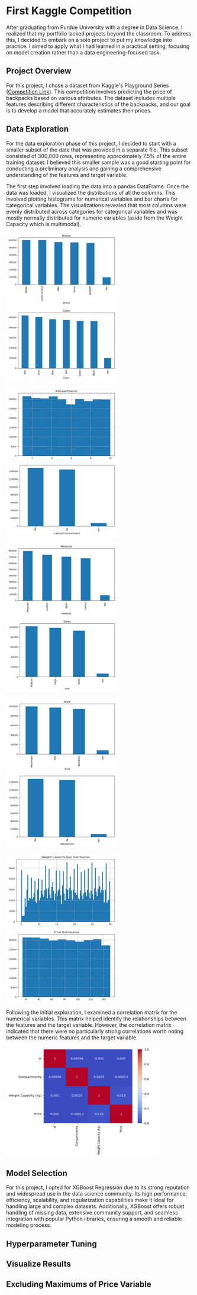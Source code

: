 # First Kaggle Competition
After graduating from Purdue University with a degree in Data Science, I realized that my portfolio lacked projects beyond the classroom. To address this, I decided to embark on a solo project to put my knowledge into practice. I aimed to apply what I had learned in a practical setting, focusing on model creation rather than a data engineering-focused task.

## Project Overview
For this project, I chose a dataset from Kaggle's Playground Series ([Competition Link](https://www.kaggle.com/competitions/playground-series-s5e2/overview)). This competition involves predicting the price of backpacks based on various attributes. The dataset includes multiple features describing different characteristics of the backpacks, and our goal is to develop a model that accurately estimates their prices.

## Data Exploration
For the data exploration phase of this project, I decided to start with a smaller subset of the data that was provided in a separate file. This subset consisted of 300,000 rows, representing approximately 7.5% of the entire training dataset. I believed this smaller sample was a good starting point for conducting a preliminary analysis and gaining a comprehensive understanding of the features and target variable.

The first step involved loading the data into a pandas DataFrame. Once the data was loaded, I visualized the distributions of all the columns. This involved plotting histograms for numerical variables and bar charts for categorical variables. The visualizations revealed that most columns were evenly distributed across categories for categorical variables and was mostly normally distributed for numeric variables (aside from the Weight Capacity which is multimodal).

<img src="/images/brand_bar.png" alt="Brand Bar Graph" width="300" height="200"> <img src="/images/color_bar.png" alt="Color Bar Graph" width="300" height="200">

<img src="/images/compartments_hist.png" alt="Compartments Histogram" width="300" height="200"> <img src="/images/laptop_compartment_bar.png" alt="Laptop Compartment Bar Graph" width="300" height="200">

<img src="/images/material_bar.png" alt="Material Bar Graph" width="300" height="200"> <img src="/images/sizes_bar.png" alt="Size Bar Graph" width="300" height="200">

<img src="/images/style_bar.png" alt="Style Bar Graph" width="300" height="200"> <img src="/images/waterproof_bar.png" alt="Waterproof Bar Graph" width="300" height="200">

<img src="/images/weight_hist.png" alt="Weight Capacity Histogram" width="300" height="200"> <img src="/images/price_hist.png" alt="Price Histogram" width="300" height="200">

Following the initial exploration, I examined a correlation matrix for the numerical variables. This matrix helped identify the relationships between the features and the target variable. However, the correlation matrix indicated that there were no particularly strong correlations worth noting between the numeric features and the target variable.

<img src="/images/correlation_matrix.png" alt="Correlation Matrix" width="400" height="300">

## Model Selection
For this project, I opted for XGBoost Regression due to its strong reputation and widespread use in the data science community. Its high performance, efficiency, scalability, and regularization capabilities make it ideal for handling large and complex datasets. Additionally, XGBoost offers robust handling of missing data, extensive community support, and seamless integration with popular Python libraries, ensuring a smooth and reliable modeling process.

## Hyperparameter Tuning


## Visualize Results

## Excluding Maximums of Price Variable
